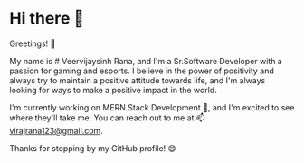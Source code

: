 # Hi there 👋
Greetings! 🙌 

My name is # Veervijaysinh Rana, and I'm a Sr.Software Developer with a passion for gaming and esports. I believe in the power of positivity and always try to maintain a positive attitude towards life, and I'm always looking for ways to make a positive impact in the world.

I'm currently working on MERN Stack Development 🌱, and I'm excited to see where they'll take me. You can reach out to me at 📫 virajrana123@gmail.com. 

Thanks for stopping by my GitHub profile! 😄


